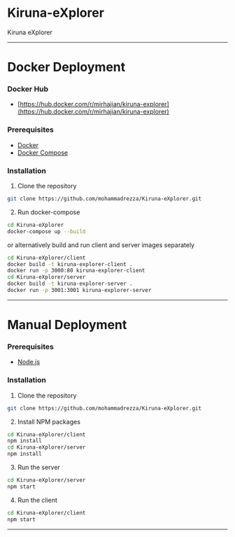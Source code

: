 # Kiruna-eXplorer
Kiruna eXplorer

---
# Docker Deployment
### Docker Hub
- [https://hub.docker.com/r/mirhajian/kiruna-explorer](https://hub.docker.com/r/mirhajian/kiruna-explorer)
### Prerequisites
- [Docker](https://www.docker.com/)
- [Docker Compose](https://docs.docker.com/compose/)
### Installation
1. Clone the repository
```sh
git clone https://github.com/mohammadrezza/Kiruna-eXplorer.git
```
2. Run docker-compose
```sh
cd Kiruna-eXplorer
docker-compose up --build
```
or alternatively build and run client and server images separately
```sh
cd Kiruna-eXplorer/client
docker build -t kiruna-explorer-client .
docker run -p 3000:80 kiruna-explorer-client
cd Kiruna-eXplorer/server
docker build -t kiruna-explorer-server .
docker run -p 3001:3001 kiruna-explorer-server
```

---
# Manual Deployment
### Prerequisites
- [Node.js](https://nodejs.org/en/)
### Installation
1. Clone the repository
```sh
git clone https://github.com/mohammadrezza/Kiruna-eXplorer.git
```
2. Install NPM packages
```sh
cd Kiruna-eXplorer/client
npm install
cd Kiruna-eXplorer/server
npm install
```
3. Run the server
```sh
cd Kiruna-eXplorer/server
npm start
```
4. Run the client
```sh
cd Kiruna-eXplorer/client
npm start
```
---